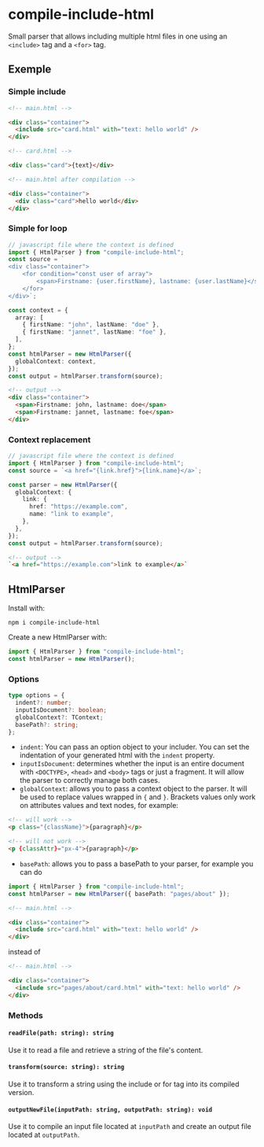# compile-include-html

Small parser that allows including multiple html files in one using an `<include>` tag and a `<for>` tag.

## Exemple

### Simple include

```html
<!-- main.html -->

<div class="container">
  <include src="card.html" with="text: hello world" />
</div>
```

```html
<!-- card.html -->

<div class="card">{text}</div>
```

```html
<!-- main.html after compilation -->

<div class="container">
  <div class="card">hello world</div>
</div>
```

### Simple for loop

```typescript
// javascript file where the context is defined
import { HtmlParser } from "compile-include-html";
const source = `
<div class="container">
    <for condition="const user of array">
        <span>Firstname: {user.firstName}, lastname: {user.lastName}</span>
    </for>
</div>`;

const context = {
  array: [
    { firstName: "john", lastName: "doe" },
    { firstName: "jannet", lastName: "foe" },
  ],
};
const htmlParser = new HtmlParser({
  globalContext: context,
});
const output = htmlParser.transform(source);
```

```html
<!-- output -->
<div class="container">
  <span>Firstname: john, lastname: doe</span>
  <span>Firstname: jannet, lastname: foe</span>
</div>
```

### Context replacement

```typescript
// javascript file where the context is defined
import { HtmlParser } from "compile-include-html";
const source = `<a href="{link.href}">{link.name}</a>`;

const parser = new HtmlParser({
  globalContext: {
    link: {
      href: "https://example.com",
      name: "link to example",
    },
  },
});
const output = htmlParser.transform(source);
```

```html
<!-- output -->
`<a href="https://example.com">link to example</a>`
```

## HtmlParser

Install with:

```
npm i compile-include-html
```

Create a new HtmlParser with:

```typescript
import { HtmlParser } from "compile-include-html";
const htmlParser = new HtmlParser();
```

### Options

```typescript
type options = {
  indent?: number;
  inputIsDocument?: boolean;
  globalContext?: TContext;
  basePath?: string;
};
```

- `indent`: You can pass an option object to your includer.
  You can set the indentation of your generated html with the `indent` property.
- `inputIsDocument`: determines whether the input is an entire document with `<DOCTYPE>`, `<head>` and `<body>` tags or just a fragment. It will allow the parser to correctly manage both cases.
- `globalContext`: allows you to pass a context object to the parser. It will be used to replace values wrapped in `{` and `}`. Brackets values only work on attributes values and text nodes, for example:

```html
<!-- will work -->
<p class="{className}">{paragraph}</p>

<!-- will not work -->
<p {classAttr}="px-4">{paragraph}</p>
```

- `basePath`: allows you to pass a basePath to your parser, for example you can do

```typescript
import { HtmlParser } from "compile-include-html";
const htmlParser = new HtmlParser({ basePath: "pages/about" });
```

```html
<!-- main.html -->

<div class="container">
  <include src="card.html" with="text: hello world" />
</div>
```

instead of

```html
<!-- main.html -->

<div class="container">
  <include src="pages/about/card.html" with="text: hello world" />
</div>
```

### Methods

#### `readFile(path: string): string`

Use it to read a file and retrieve a string of the file's content.

#### `transform(source: string): string`

Use it to transform a string using the include or for tag into its compiled version.

#### `outputNewFile(inputPath: string, outputPath: string): void`

Use it to compile an input file located at `inputPath` and create an output file located at `outputPath`.
